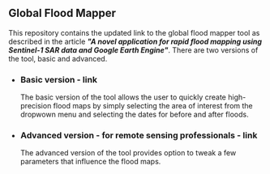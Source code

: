 <h2> Global Flood Mapper </h2>
This repository contains the updated link to the global flood mapper tool as described in the article <em><strong>"A novel application for rapid flood mapping using Sentinel-1 SAR data and Google Earth Engine"</strong></em>. There are two versions of the tool, basic and advanced.

<ul>
<h3><li> Basic version - link </li></h3>
The basic version of the tool allows the user to quickly create high-precision flood maps by simply selecting the area of interest from the dropwown menu and selecting the dates for before and after floods.

<h3><li> Advanced version - for remote sensing professionals - link </li></h3>
The advanced version of the tool provides option to tweak a few parameters that influence the flood maps.
</ul>
